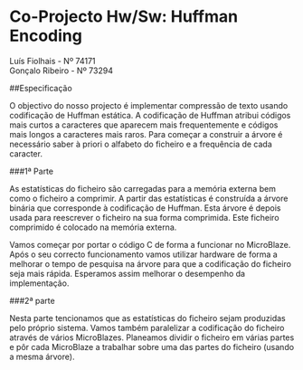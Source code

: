 Co-Projecto Hw/Sw: Huffman Encoding
===================================

Luís Fiolhais - Nº 74171  
Gonçalo Ribeiro - Nº 73294

##Especificação

O objectivo do nosso projecto é implementar compressão de texto usando codificação de Huffman estática. A codificação de Huffman atribui códigos mais curtos a caracteres que aparecem mais frequentemente e códigos mais longos a caracteres mais raros. Para começar a construir a árvore é necessário saber à priori o alfabeto do ficheiro e a frequência de cada caracter.

###1ª Parte

As estatísticas do ficheiro são carregadas para a memória externa bem como o ficheiro a comprimir. A partir das estatísticas é construída a árvore binária que corresponde à codificação de Huffman. Esta árvore é depois usada para reescrever o ficheiro na sua forma comprimida. Este ficheiro comprimido é colocado na memória externa.

Vamos começar por portar o código C de forma a funcionar no MicroBlaze. Após o seu correcto funcionamento vamos utilizar hardware de forma a melhorar o tempo de pesquisa na árvore para que a codificação do ficheiro seja mais rápida. Esperamos assim melhorar o desempenho da implementação.

###2ª parte

Nesta parte tencionamos que as estatísticas do ficheiro sejam produzidas pelo próprio sistema. Vamos também paralelizar a codificação do ficheiro através de vários MicroBlazes. Planeamos dividir o ficheiro em várias partes e pôr cada MicroBlaze a trabalhar sobre uma das partes do ficheiro (usando a mesma árvore).
